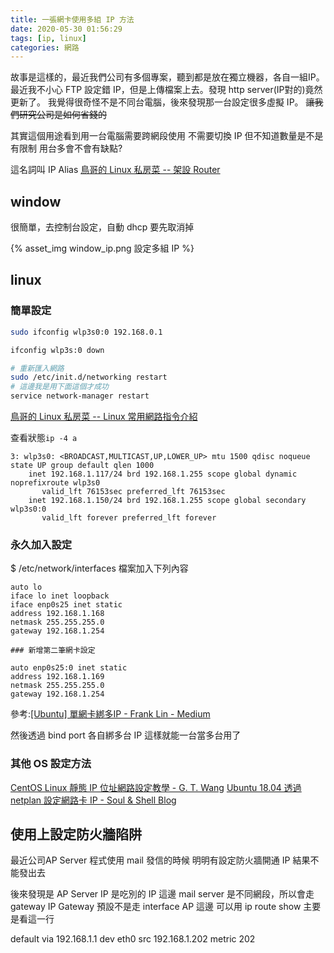 ```yaml
---
title: 一張網卡使用多組 IP 方法
date: 2020-05-30 01:56:29
tags: [ip, linux]
categories: 網路
---
```


故事是這樣的，最近我們公司有多個專案，聽到都是放在獨立機器，各自一組IP。
最近我不小心 FTP 設定錯 IP，但是上傳檔案上去。發現 http server(IP對的)竟然更新了。
我覺得很奇怪不是不同台電腦，後來發現那一台設定很多虛擬 IP。
~~讓我們研究公司是如何省錢的~~

其實這個用途看到用一台電腦需要跨網段使用
不需要切換 IP
但不知道數量是不是有限制
用台多會不會有缺點?

<!--more-->

這名詞叫 IP Alias 
[鳥哥的 Linux 私房菜 -- 架設 Router](http://linux.vbird.org/linux_server/0230router.php#routing_ip_alias)

## window 

很簡單，去控制台設定，自動 dhcp 要先取消掉

{% asset_img window_ip.png 設定多組 IP %}


## linux

### 簡單設定

```bash
sudo ifconfig wlp3s0:0 192.168.0.1              

ifconfig wlp3s:0 down

# 重新匯入網路
sudo /etc/init.d/networking restart 
# 這邊我是用下面這個才成功
service network-manager restart          
```
[鳥哥的 Linux 私房菜 -- Linux 常用網路指令介紹](http://linux.vbird.org/linux_server/0140networkcommand.php)

查看狀態`ip -4 a`

```
3: wlp3s0: <BROADCAST,MULTICAST,UP,LOWER_UP> mtu 1500 qdisc noqueue state UP group default qlen 1000
    inet 192.168.1.117/24 brd 192.168.1.255 scope global dynamic noprefixroute wlp3s0
       valid_lft 76153sec preferred_lft 76153sec
    inet 192.168.1.150/24 brd 192.168.1.255 scope global secondary wlp3s0:0
       valid_lft forever preferred_lft forever
```

### 永久加入設定

$ /etc/network/interfaces 檔案加入下列內容

```
auto lo
iface lo inet loopback
iface enp0s25 inet static
address 192.168.1.168
netmask 255.255.255.0
gateway 192.168.1.254

### 新增第二筆網卡設定

auto enp0s25:0 inet static   
address 192.168.1.169
netmask 255.255.255.0
gateway 192.168.1.254
```
參考:[[Ubuntu] 單網卡綁多IP - Frank Lin - Medium](https://medium.com/@frank.yylin/ubuntu-%E5%96%AE%E7%B6%B2%E5%8D%A1%E7%B6%81%E5%A4%9Aip-d69dc755efb0)

然後透過 bind port 各自綁多台 IP
這樣就能一台當多台用了


### 其他 OS 設定方法

[CentOS Linux 靜態 IP 位址網路設定教學 - G. T. Wang](https://blog.gtwang.org/linux/centos-linux-static-network-configuration-tutorial/)
[Ubuntu 18.04 透過 netplan 設定網路卡 IP - Soul & Shell Blog](https://blog.toright.com/posts/6293/ubuntu-18-04-%E9%80%8F%E9%81%8E-netplan-%E8%A8%AD%E5%AE%9A%E7%B6%B2%E8%B7%AF%E5%8D%A1-ip.html)

## 使用上設定防火牆陷阱

最近公司AP Server 程式使用 mail 發信的時候
明明有設定防火牆開通 IP
結果不能發出去

後來發現是 AP Server IP 是吃別的 IP
這邊 mail server 是不同網段，所以會走 gateway
IP Gateway 預設不是走 interface AP  這邊
可以用 ip route show
主要是看這一行

default via 192.168.1.1 dev eth0 src 192.168.1.202 metric 202


